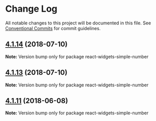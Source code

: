# Change Log

All notable changes to this project will be documented in this file.
See [Conventional Commits](https://conventionalcommits.org) for commit guidelines.

<a name="4.1.14"></a>
## [4.1.14](https://github.com/jquense/react-widgets/compare/react-widgets-simple-number@4.1.13...react-widgets-simple-number@4.1.14) (2018-07-10)




**Note:** Version bump only for package react-widgets-simple-number

<a name="4.1.13"></a>
## [4.1.13](https://github.com/jquense/react-widgets/compare/react-widgets-simple-number@4.1.12...react-widgets-simple-number@4.1.13) (2018-07-10)




**Note:** Version bump only for package react-widgets-simple-number

<a name="4.1.11"></a>
## [4.1.11](https://github.com/jquense/react-widgets/compare/react-widgets-simple-number@4.1.10...react-widgets-simple-number@4.1.11) (2018-06-08)




**Note:** Version bump only for package react-widgets-simple-number
